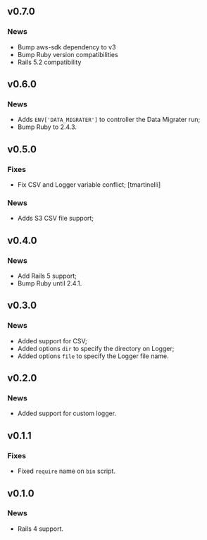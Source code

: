 ## v0.7.0

### News

- Bump aws-sdk dependency to v3
- Bump Ruby version compatibilities
- Rails 5.2 compatibility

## v0.6.0

### News

- Adds `ENV['DATA_MIGRATER']` to controller the Data Migrater run;
- Bump Ruby to 2.4.3.

## v0.5.0

### Fixes

- Fix CSV and Logger variable conflict; [tmartinelli]

### News

- Adds S3 CSV file support;

## v0.4.0

### News

- Add Rails 5 support;
- Bump Ruby until 2.4.1.

## v0.3.0

### News

- Added support for CSV;
- Added options `dir` to specify the directory on Logger;
- Added options `file` to specify the Logger file name.

## v0.2.0

### News

- Added support for custom logger.

## v0.1.1

### Fixes

- Fixed `require` name on `bin` script.

## v0.1.0

### News

- Rails 4 support.
